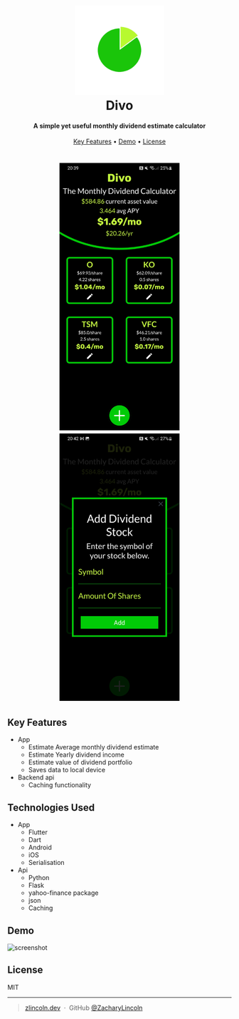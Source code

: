 <h1 align="center">
  <br>
  <img src="readme_assets/logo.png" alt="Divo Logo" width="200">
  <br>
  Divo
  <br>
</h1>

<h4 align="center">A simple yet useful monthly dividend estimate calculator</h4>

<p align="center">
  <a href="#key-features">Key Features</a> •
  <a href="#demo">Demo</a> •
  <a href="#license">License</a>
</p>

<h1 align="center">
<img src="readme_assets/screenshot.jpg" alt="Divo Logo" height="600">
<img src="readme_assets/screenshot2.jpg" alt="Divo Logo" height="600">
</h1>

## Key Features

* App
  * Estimate Average monthly dividend estimate
  * Estimate Yearly dividend income
  * Estimate value of dividend portfolio
  * Saves data to local device
* Backend api
  * Caching functionality



## Technologies Used
* App
  * Flutter
  * Dart
  * Android
  * iOS
  * Serialisation
* Api
  * Python
  * Flask
  * yahoo-finance package
  * json
  * Caching

## Demo

![screenshot](./readme_assets/demo.gif)


## License

MIT

---
> [zlincoln.dev](https://www.zlincoln.dev) &nbsp;&middot;&nbsp;
> GitHub [@ZacharyLincoln](https://github.com/ZacharyLincoln)

